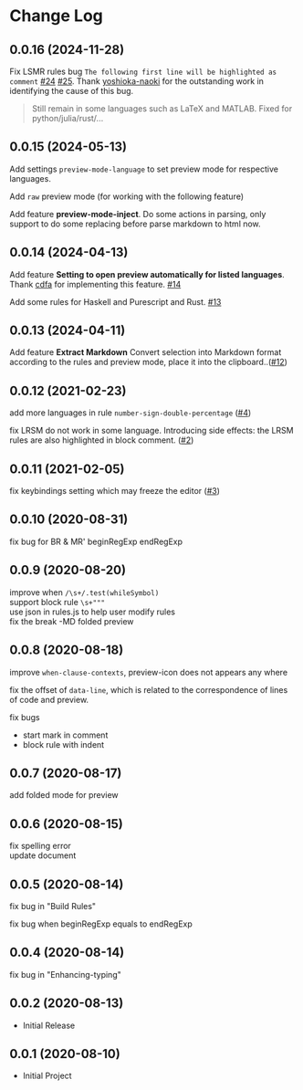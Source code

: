 # Change Log

## 0.0.16 (2024-11-28)

Fix LSMR rules bug `The following first line will be highlighted as comment` [#24](https://github.com/zhaouv/vscode-markdown-everywhere/issues/24) [#25](https://github.com/zhaouv/vscode-markdown-everywhere/issues/25). Thank [yoshioka-naoki](https://github.com/yoshioka-naoki) for the outstanding work in identifying the cause of this bug.
> Still remain in some languages such as LaTeX and MATLAB. Fixed for python/julia/rust/...

## 0.0.15 (2024-05-13)

Add settings `preview-mode-language` to set preview mode for respective languages.

Add `raw` preview mode (for working with the following feature)

Add feature **preview-mode-inject**. Do some actions in parsing, only support to do some replacing before parse markdown to html now.

## 0.0.14 (2024-04-13)

Add feature **Setting to open preview automatically for listed languages**. Thank [cdfa](https://github.com/cdfa) for implementing this feature. [#14](https://github.com/zhaouv/vscode-markdown-everywhere/issues/14)

Add some rules for Haskell and Purescript and Rust. [#13](https://github.com/zhaouv/vscode-markdown-everywhere/issues/13)

## 0.0.13 (2024-04-11)

Add feature **Extract Markdown** Convert selection into Markdown format according to the rules and preview mode, place it into the clipboard..([#12](https://github.com/zhaouv/vscode-markdown-everywhere/issues/12))

## 0.0.12 (2021-02-23)

add more languages in rule `number-sign-double-percentage` ([#4](https://github.com/zhaouv/vscode-markdown-everywhere/issues/4))

fix LRSM do not work in some language. Introducing side effects: the LRSM rules are also highlighted in block comment. ([#2](https://github.com/zhaouv/vscode-markdown-everywhere/issues/2#issuecomment-766083395))

## 0.0.11 (2021-02-05)

fix keybindings setting which may freeze the editor ([#3](https://github.com/zhaouv/vscode-markdown-everywhere/issues/3))

## 0.0.10 (2020-08-31)

fix bug for BR & MR' beginRegExp endRegExp

## 0.0.9 (2020-08-20)

improve when `/\s+/.test(whileSymbol)`  
support block rule `\s+"""`  
use json in rules.js to help user modify rules  
fix the break -MD folded preview  

## 0.0.8 (2020-08-18)

improve `when-clause-contexts`, preview-icon does not appears any where  

fix the offset of `data-line`, which is related to the correspondence of lines of code and preview.  

fix bugs
+ start mark in comment  
+ block rule with indent  

## 0.0.7 (2020-08-17)

add folded mode for preview

## 0.0.6 (2020-08-15)

fix spelling error  
update document  

## 0.0.5 (2020-08-14)

fix bug in "Build Rules"

fix bug when beginRegExp equals to endRegExp

## 0.0.4 (2020-08-14)

fix bug in "Enhancing-typing"

## 0.0.2 (2020-08-13)
+ Initial Release

## 0.0.1 (2020-08-10)
+ Initial Project